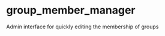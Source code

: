 group_member_manager
====================

Admin interface for quickly editing the membership of groups
